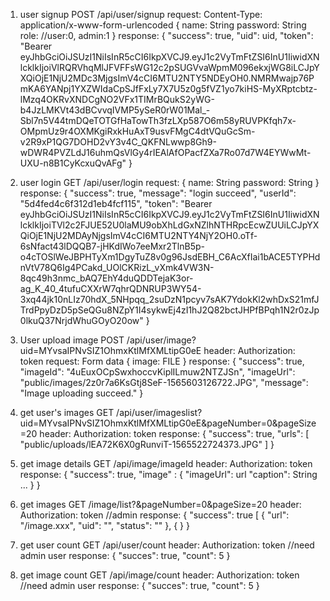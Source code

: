 1. user signup
POST /api/user/signup
request:
    Content-Type: application/x-www-form-urlencoded
    {
        name: String
        password: String
        role: //user:0, admin:1
    }
response:
    {
    "success": true,
    "uid": uid,
    "token": "Bearer eyJhbGciOiJSUzI1NiIsInR5cCI6IkpXVCJ9.eyJ1c2VyTmFtZSI6InU1IiwidXNlcklkIjoiVlRQRVhqMlJFVFFsWG12c2pSUGVvaWpmM096ekxjWG8iLCJpYXQiOjE1NjU2MDc3MjgsImV4cCI6MTU2NTY5NDEyOH0.NMRMwajp76PmKA6YANpj1YXZWIdaCpSJfFxLy7X7U5z0g5fVZ1yo7kiHS-MyXRptcbtz-lMzq4OKRvXNDCgNO2VFx1TIMrBQukS2yWG-b4JzLMKVt43dBCvvqIVMP5ySeR0rW01Mal_-Sbl7n5V44tmDQeTOTGfHaTowTh3fzLXp587O6m58yRUVPKfqh7x-OMpmUz9r4OXMKgiRxkHuAxT9usvFMgC4dtVQuGcSm-v2R9xP1QG7DOHD2vY3v4C_QKFNLwwp8Gh9-wDWR4PVZLdJ16uhmQsVlGy4rIEAlAfOPacfZXa7Ro07d7W4EYWwMt-UXU-n8B1CyKcxuQvAFg"
}

2. user login
GET /api/user/login
request:
    {
        name: String
        password: String
    }
response:
    {
        "success": true,
        "message": "login succeed",
        "userId": "5d4fed4c6f312d1eb4fcf115",
        "token": "Bearer eyJhbGciOiJSUzI1NiIsInR5cCI6IkpXVCJ9.eyJ1c2VyTmFtZSI6InU1IiwidXNlcklkIjoiTVl2c2FJUE52U0laMU9obXhLdGxNZlhNTHRpcEcwZUUiLCJpYXQiOjE1NjU2MDAyNjgsImV4cCI6MTU2NTY4NjY2OH0.oTf-6sNfact43lDQQB7-jHKdIWo7eeMxr2TlnB5p-o4cTOSlWeJBPHTyXm1DgyTuZ8v0g96JsdEBH_C6AcXfIai1bACE5TYPHdnVtV78Q6Ig4PCakd_UOlCKRizL_vXmk4VW3N-8qc49h3nmc_bAQ7EhY4duQDDTejaK3or-ag_K_40_4tufuCXXrW7qhrQDNRUP3WY54-3xq44jk10nLIz70hdX_5NHpqq_2suDzN1pcyv7sAK7YdokKl2whDxS21mfJTrdPpyDzD5pSeQGu8NZpY1I4sykwEj4zI1hJ2Q82bctJHPfBPqh1N2r0zJp0lkuQ37NrjdWhuGOyO20ow"
    }

3. User upload image
POST /api/user/image?uid=MYvsaIPNvSIZ1OhmxKtlMfXMLtipG0eE
header:
    Authorization: token
request:
    Form data
    {
        image: FILE
    }
response:
    {
        "success": true,
        "imageId": "4uEuxOCpSwxhoccvKiplILmuw2NTZJSn",
        "imageUrl": "public/images/2z0r7a6KsGtj8SeF-1565603126722.JPG",
        "message": "Image uploading succeed."
    }

4. get user's images
GET /api/user/imageslist?uid=MYvsaIPNvSIZ1OhmxKtlMfXMLtipG0eE&pageNumber=0&pageSize=20
header:
    Authorization: token
response:
    {
        "success": true,
        "urls": [
            "public/uploads/lEA72K6X0gRunviT-1565522724373.JPG"
        ]
    }

5. get image details
GET /api/image/imageId
header:
    Authorization: token
response:
    {
        "success": true,
        "image" : {
            "imageUrl": url
            "caption": String
            ...
        }
    }

6. get images
GET /image/list?&pageNumber=0&pageSize=20
header:
    Authorization: token //admin
response:
    {
        "success": true
        [
            {
                "url": "/image.xxx",
                "uid": "",
                "status": ""
            }, 
            {
            }
    }

7. get user count
GET /api/user/count
header:
    Authorization: token //need admin user
response:
    {
        "succes": true,
        "count": 5
    }

8. get image count
GET /api/image/count
header:
    Authorization: token //need admin user
response:
    {
        "succes": true,
        "count": 5
    }
